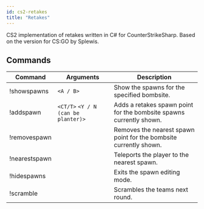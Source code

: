 ```yaml
---
id: cs2-retakes
title: "Retakes"
---
```


CS2 implementation of retakes written in C# for CounterStrikeSharp. Based on the version for CS:GO by Splewis.

## Commands
| Command | Arguments | Description |
| ------- | -------- | ----------- |
| !showspawns | `<A / B>` | Show the spawns for the specified bombsite. |
| !addspawn | `<CT/T>` `<Y / N (can be planter)>` | Adds a retakes spawn point for the bombsite spawns currently shown. |
| !removespawn | | Removes the nearest spawn point for the bombsite currently shown. |
| !nearestspawn | | Teleports the player to the nearest spawn. |
| !hidespawns | | Exits the spawn editing mode. |
| !scramble | | Scrambles the teams next round. | 